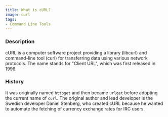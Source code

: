 ```yaml
---
title: What is cURL?
image: curl
tags:
- Command Line Tools
---
```

### Description

cURL is a computer software project providing a library (libcurl) and command-line tool (curl) for transferring data using various network protocols. The name stands for "Client URL", which was first released in 1996.

### History

It was originally named `httpget` and then became `urlget` before adopting the current name of `curl`.  The original author and lead developer is the Swedish developer Daniel Stenberg, who created cURL because he wanted to automate the fetching of currency exchange rates for IRC users.